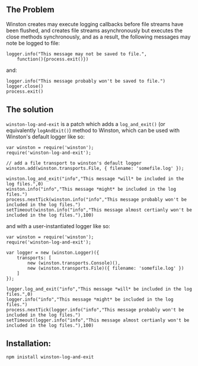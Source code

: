 
## The Problem

Winston creates may execute logging callbacks before file streams have
been flushed, and creates file streams asynchronously but executes the
close methods synchronously, and as a result, the following messages may
note be logged to file:

	logger.info("This message may not be saved to file.",
		function(){process.exit()})

and:

	logger.info("This message probably won't be saved to file.")
	logger.close()
	process.exit()

## The solution

`winston-log-and-exit` is a patch which adds a `log_and_exit()` (or
equivalently `logAndExit()`) method to Winston, which can be used
with Winston's default logger like so:

	var winston = require('winston');
	require('winston-log-and-exit');

	// add a file transport to winston's default logger
	winston.add(winston.transports.File, { filename: 'somefile.log' });

	winston.log_and_exit("info","This message *will* be included in the log files.",0)
	winston.info("info","This message *might* be included in the log files.")
	process.nextTick(winston.info("info","This message probably won't be included in the log files.")
	setTimeout(winston.info("info","This message almost certianly won't be included in the log files."),100)

and with a user-instantiated logger like so:

	var winston = require('winston');
	require('winston-log-and-exit');

	var logger = new (winston.Logger)({
		transports: [
			new (winston.transports.Console)(),
			new (winston.transports.File)({ filename: 'somefile.log' })
		]
	});

	logger.log_and_exit("info","This message *will* be included in the log files.",0)
	logger.info("info","This message *might* be included in the log files.")
	process.nextTick(logger.info("info","This message probably won't be included in the log files.")
	setTimeout(logger.info("info","This message almost certianly won't be included in the log files."),100)

## Installation:

	npm inistall winston-log-and-exit

